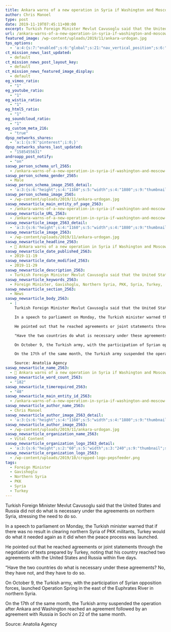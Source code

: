 ```yaml
---
title: Ankara warns of a new operation in Syria if Washington and Moscow fail to honor their commitments
author: Chris Manoel
type: post
date: 2019-11-19T07:45:11+00:00
excerpt: Turkish Foreign Minister Mevlut Cavusoglu said that the United States and Russia did not do what is necessary under the agreements on northern Syria
url: /ankara-warns-of-a-new-operation-in-syria-if-washington-and-moscow-fail-to-honor-their-commitments/
featured_image: /wp-content/uploads/2019/11/ankara-urdogan.jpg
tps_options:
  - 'a:4:{s:7:"enabled";s:6:"global";s:21:"nav_vertical_position";s:6:"global";s:23:"nav_hide_on_first_slide";b:0;s:23:"slide_loading_mechanism";s:6:"global";}'
ct_mission_news_last_updated:
  - default
ct_mission_news_post_layout_key:
  - default
ct_mission_news_featured_image_display:
  - default
eg_vimeo_ratio:
  - "1"
eg_youtube_ratio:
  - "1"
eg_wistia_ratio:
  - "1"
eg_html5_ratio:
  - "1"
eg_soundcloud_ratio:
  - "1"
eg_custom_meta_216:
  - "true"
dpsp_networks_shares:
  - 'a:1:{s:9:"pinterest";i:0;}'
dpsp_networks_shares_last_updated:
  - "1585455631"
androapp_post_notify:
  - "on"
saswp_person_schema_url_2565:
  - /ankara-warns-of-a-new-operation-in-syria-if-washington-and-moscow-fail-to-honor-their-commitments/
saswp_person_schema_gender_2565:
  - Male
saswp_person_schema_image_2565_detail:
  - 'a:3:{s:6:"height";s:4:"1160";s:5:"width";s:4:"1880";s:9:"thumbnail";s:73:"/wp-content/uploads/2019/11/ankara-urdogan.jpg";}'
saswp_person_schema_image_2565:
  - /wp-content/uploads/2019/11/ankara-urdogan.jpg
saswp_newsarticle_main_entity_of_page_2563:
  - /ankara-warns-of-a-new-operation-in-syria-if-washington-and-moscow-fail-to-honor-their-commitments/
saswp_newsarticle_URL_2563:
  - /ankara-warns-of-a-new-operation-in-syria-if-washington-and-moscow-fail-to-honor-their-commitments/
saswp_newsarticle_image_2563_detail:
  - 'a:3:{s:6:"height";s:4:"1160";s:5:"width";s:4:"1880";s:9:"thumbnail";s:73:"/wp-content/uploads/2019/11/ankara-urdogan.jpg";}'
saswp_newsarticle_image_2563:
  - /wp-content/uploads/2019/11/ankara-urdogan.jpg
saswp_newsarticle_headline_2563:
  - 📰 Ankara warns of a new operation in Syria if Washington and Moscow fail to honor their commitments
saswp_newsarticle_date_published_2563:
  - 2019-11-19
saswp_newsarticle_date_modified_2563:
  - 2019-11-29
saswp_newsarticle_description_2563:
  - Turkish Foreign Minister Mevlut Cavusoglu said that the United States and Russia did not do what is necessary under the agreements on northern Syria
saswp_newsarticle_keywords_2563:
  - Foreign Minister, Gavishoglu, Northern Syria, PKK, Syria, Turkey,
saswp_newsarticle_section_2563:
  - News
saswp_newsarticle_body_2563:
  - |
    Turkish Foreign Minister Mevlut Cavusoglu said that the United States and Russia did not do what is necessary under the agreements on northern Syria, stressing the need to do so.

    In a speech to parliament on Monday, the Turkish minister warned that if there was no result in clearing northern Syria of PKK militants, Turkey would do what it needed again as it did when the peace process was launched.

    He pointed out that he reached agreements or joint statements through the negotiation of texts prepared by Turkey, noting that his country reached two agreements with the United States and Russia within five days.

    "Have the two countries do what is necessary under these agreements? No, they have not, and they have to do so.

    On October 9, the Turkish army, with the participation of Syrian opposition forces, launched Operation Spring in the east of the Euphrates River in northern Syria.

    On the 17th of the same month, the Turkish army suspended the operation after Ankara and Washington reached an agreement followed by an agreement with Russia in Sochi on 22 of the same month.

    Source: Anatolia Agency
saswp_newsarticle_name_2563:
  - 📰 Ankara warns of a new operation in Syria if Washington and Moscow fail to honor their commitments
saswp_newsarticle_word_count_2563:
  - "182"
saswp_newsarticle_timerequired_2563:
  - "48"
saswp_newsarticle_main_entity_id_2563:
  - /ankara-warns-of-a-new-operation-in-syria-if-washington-and-moscow-fail-to-honor-their-commitments/
saswp_newsarticle_author_name_2563:
  - Chris Manoel
saswp_newsarticle_author_image_2563_detail:
  - 'a:3:{s:6:"height";s:4:"1160";s:5:"width";s:4:"1880";s:9:"thumbnail";s:73:"/wp-content/uploads/2019/11/ankara-urdogan.jpg";}'
saswp_newsarticle_author_image_2563:
  - /wp-content/uploads/2019/11/ankara-urdogan.jpg
saswp_newsarticle_organization_name_2563:
  - Vital Content
saswp_newsarticle_organization_logo_2563_detail:
  - 'a:3:{s:6:"height";s:2:"60";s:5:"width";s:3:"240";s:9:"thumbnail";s:82:"/wp-content/uploads/2019/10/cropped-logo-pepsfeeder.png";}'
saswp_newsarticle_organization_logo_2563:
  - /wp-content/uploads/2019/10/cropped-logo-pepsfeeder.png
tags:
  - Foreign Minister
  - Gavishoglu
  - Northern Syria
  - PKK
  - Syria
  - Turkey
---
```


Turkish Foreign Minister Mevlut Cavusoglu said that the United States and Russia did not do what is necessary under the agreements on northern Syria, stressing the need to do so.

In a speech to parliament on Monday, the Turkish minister warned that if there was no result in clearing northern Syria of PKK militants, Turkey would do what it needed again as it did when the peace process was launched.

He pointed out that he reached agreements or joint statements through the negotiation of texts prepared by Turkey, noting that his country reached two agreements with the United States and Russia within five days.

&#8220;Have the two countries do what is necessary under these agreements? No, they have not, and they have to do so.

On October 9, the Turkish army, with the participation of Syrian opposition forces, launched Operation Spring in the east of the Euphrates River in northern Syria.

On the 17th of the same month, the Turkish army suspended the operation after Ankara and Washington reached an agreement followed by an agreement with Russia in Sochi on 22 of the same month.

Source: Anatolia Agency
